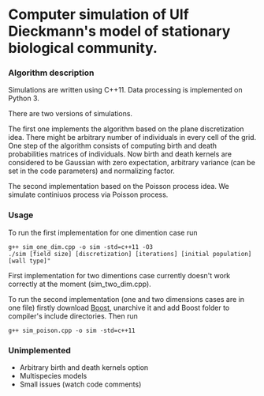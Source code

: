# Computer simulation of Ulf Dieckmann's model of stationary biological community.

### Algorithm description
Simulations are written using C++11. Data processing is implemented on Python 3.

There are two versions of simulations.

The first one implements the algorithm based on the plane discretization idea. There might be arbitrary number of individuals in every cell of the grid. One step of the algorithm consists of computing birth and death probabilities matrices of individuals. Now birth and death kernels are considered to be Gaussian with zero expectation, arbitrary variance (can be set in the code parameters) and normalizing factor.

The second implementation based on the Poisson process idea. We simulate continiuos process via Poisson process.

### Usage
To run the first implementation for one dimention case run
```
g++ sim_one_dim.cpp -o sim -std=c++11 -O3
./sim [field size] [discretization] [iterations] [initial population] [wall type]"
```
First implementation for two dimentions case currently doesn't work correctly at the moment (sim_two_dim.cpp).

To run the second implementation (one and two dimensions cases are in one file) firstly download [Boost](http://www.boost.org), unarchive it and add Boost folder to compiler's include directories. Then run
```
g++ sim_poison.cpp -o sim -std=c++11
```

### Unimplemented
 * Arbitrary birth and death kernels option
 * Multispecies models
 * Small issues (watch code comments)
